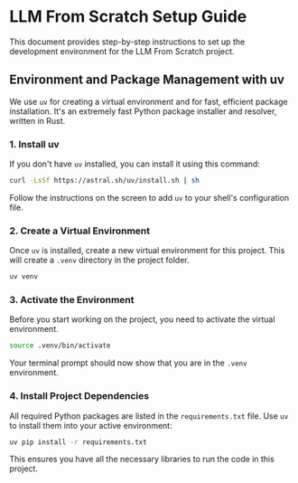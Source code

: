 # LLM From Scratch Setup Guide

This document provides step-by-step instructions to set up the development environment for the LLM From Scratch project.

## Environment and Package Management with uv

We use `uv` for creating a virtual environment and for fast, efficient package installation. It's an extremely fast Python package installer and resolver, written in Rust.

### 1. Install uv

If you don't have `uv` installed, you can install it using this command:

```bash
curl -LsSf https://astral.sh/uv/install.sh | sh
```

Follow the instructions on the screen to add `uv` to your shell's configuration file.

### 2. Create a Virtual Environment

Once `uv` is installed, create a new virtual environment for this project. This will create a `.venv` directory in the project folder.

```bash
uv venv
```

### 3. Activate the Environment

Before you start working on the project, you need to activate the virtual environment.

```bash
source .venv/bin/activate
```

Your terminal prompt should now show that you are in the `.venv` environment.

### 4. Install Project Dependencies

All required Python packages are listed in the `requirements.txt` file. Use `uv` to install them into your active environment:

```bash
uv pip install -r requirements.txt
```

This ensures you have all the necessary libraries to run the code in this project. 